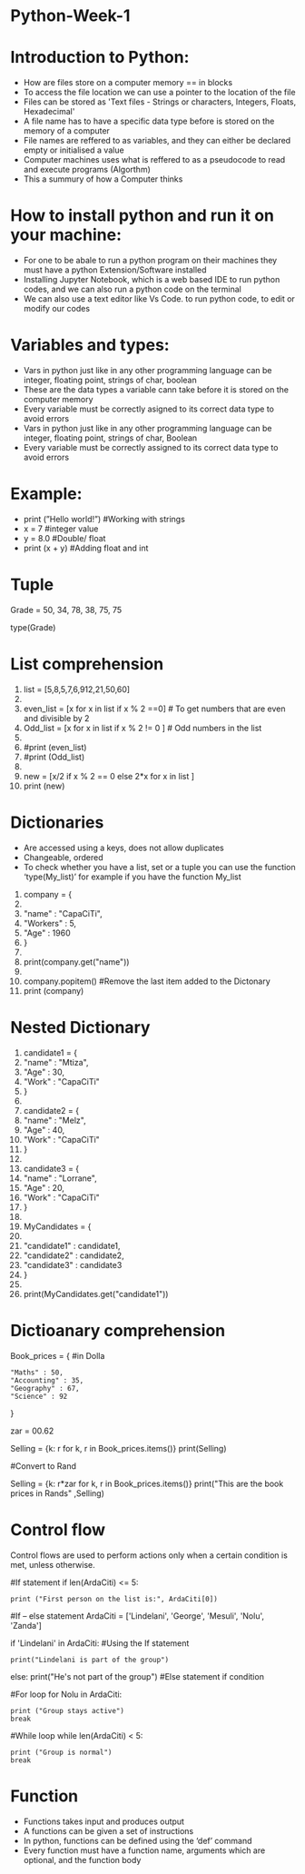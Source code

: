 # Python-Week-1

# Introduction to Python:

- How are files store on a computer memory == in blocks
- To access the file location we can use a pointer to the location of the file
- Files can be stored as 'Text files - Strings or characters, Integers, Floats, Hexadecimal'
- A file name has to have a specific data type before is stored on the memory of a computer
- File names are reffered to as variables, and they can either be declared empty or initialised a value
- Computer machines uses what is reffered to as a pseudocode to read and execute programs (Algorthm)
- This a summury of how a Computer thinks

# How to install python and run it on your machine:
- For one to be abale to run a python program on their machines they must have a python Extension/Software installed
- Installing Jupyter Notebook, which is a web based IDE to run python codes, and we can also run a python code on the terminal
- We can also use a text editor like Vs Code. to run python code, to edit or modify our codes

# Variables and types:

- Vars in python just like in any other programming language can be integer, floating point, strings of char, boolean
- These are the data types a variable cann take before it is stored on the computer memory
- Every variable must be correctly asigned to its correct data type to avoid errors
- Vars in python just like in any other programming language can be integer, floating point, strings of char, Boolean
- Every variable must be correctly assigned to its correct data type to avoid errors

# Example:

- print (”Hello world!”) #Working with strings
- x = 7 #integer value
- y = 8.0 #Double/ float
- print (x + y) #Adding float and int

# Tuple

Grade = 50, 34, 78, 38, 75, 75

type(Grade)

# List comprehension
1. list = [5,8,5,7,6,912,21,50,60]
2. 
3. even_list = [x for x in list if x % 2 ==0] # To get numbers that are even and divisible by 2
4. Odd_list = [x for x in list if x % 2 != 0 ] # Odd numbers in the list
5. 
6. #print (even_list)
7. #print (Odd_list)
8. 
9. new = [x/2 if x % 2 == 0 else 2*x for x in list ]
10. print (new)
 
# Dictionaries
- Are accessed using a keys, does not allow duplicates
- Changeable, ordered
- To check whether you have a list, set or a tuple you can use the function ‘type(My_list)’ for example if you have the function My_list

1. company = {
2. 
3.   "name" : "CapaCiTi",
4.   "Workers" : 5,
5.   "Age" : 1960
6. }
7.
8. print(company.get("name"))
9.
10. company.popitem() #Remove the last item added to the Dictonary
11. print (company)

# Nested Dictionary

1. candidate1 = {
2. "name" : "Mtiza",
3. "Age" : 30,
4. "Work" : "CapaCiTi"
5. }
6. 
7. candidate2 = {
8.   "name" : "Melz",
9.   "Age" : 40,
10.  "Work" : "CapaCiTi"
11. }
12. 
13. candidate3 = {
14. "name" : "Lorrane",
15. "Age" : 20,
16. "Work" : "CapaCiTi"
17. }
18. 
19. MyCandidates = {
20. 
21.    "candidate1" : candidate1,
22.    "candidate2" : candidate2,
23.    "candidate3" : candidate3
24. }
25. 
26. print(MyCandidates.get("candidate1"))

# Dictioanary comprehension

Book_prices = { #in Dolla

    "Maths" : 50,
    "Accounting" : 35,
    "Geography" : 67,
    "Science" : 92
}

zar = 00.62

Selling = {k: r for k, r in Book_prices.items()}
print(Selling)

#Convert to Rand

Selling = {k: r*zar for k, r in Book_prices.items()}
print("This are the book prices in Rands" ,Selling)

# Control flow

Control flows are used to perform actions only when a certain condition is met, unless otherwise.

#If statement
if len(ArdaCiti) <= 5:

    print ("First person on the list is:", ArdaCiti[0])
    
#If – else statement
ArdaCiti = ['Lindelani', 'George', 'Mesuli', 'Nolu', 'Zanda']

if 'Lindelani' in ArdaCiti:  #Using the If statement
    
    print("Lindelani is part of the group")

else:
    print("He's not part of the group") #Else statement if condition 

#For loop
for Nolu in ArdaCiti:

    print ("Group stays active")
    break
    
#While loop
while len(ArdaCiti) < 5:

    print ("Group is normal")
    break
    
# Function
- Functions takes input and produces output
- A functions can be given a set of instructions
- In python, functions can be defined using the ‘def’ command
- Every function must have a function name, arguments which are optional, and the function body
